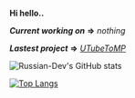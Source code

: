**Hi hello..**

***Current working on*** **=>** _nothing_

***Lastest project*** **=>** _<a href="https://github.com/Russian-Dev/UTubeToMP">UTubeToMP</a>_

![Russian-Dev's GitHub stats](https://github-readme-stats.vercel.app/api?username=Russian-Dev&count_private=true&show_icons=true&theme=dark)

[![Top Langs](https://github-readme-stats.vercel.app/api/top-langs/?username=Russian-Dev&layout=compact&theme=dark)](https://github.com/oliiiiiiiiiiiii/github-readme-stats)
